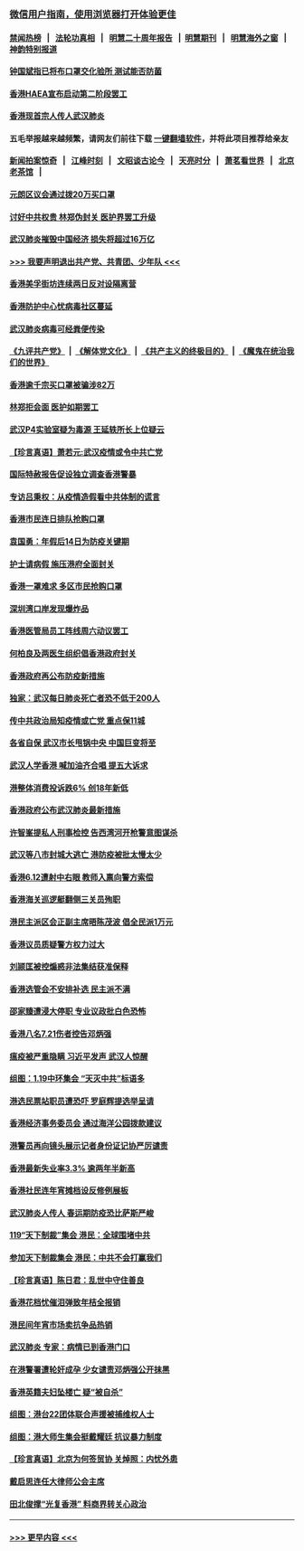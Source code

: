 ### [微信用户指南，使用浏览器打开体验更佳](https://github.com/gfw-breaker/banned-news1/blob/master/indexes/wechat-guide.md?t=0)
#### [禁闻热榜](热点新闻.md?t=0)  &nbsp;&nbsp;|&nbsp;&nbsp; [法轮功真相](https://github.com/gfw-breaker/truth/blob/master/README.md?t=0) &nbsp;&nbsp;|&nbsp;&nbsp; [明慧二十周年报告](https://github.com/gfw-breaker/mh-reports/blob/master/README.md?t=0) &nbsp;&nbsp;|&nbsp;&nbsp;[明慧期刊](https://github.com/gfw-breaker/mh-qikan) &nbsp;&nbsp;|&nbsp;&nbsp; [明慧海外之窗](https://github.com/gfw-breaker/mh-news/blob/master/README.md?t=0) &nbsp;&nbsp;|&nbsp;&nbsp; [神韵特别报道](https://github.com/gfw-breaker/mh-news/blob/master/shenyun.md?t=0)
#### [钟国斌指已将布口罩交化验所 测试能否防菌](../pages/nsc415/n11842783.md?t=02041133) 
#### [香港HAEA宣布启动第二阶段罢工](../pages/nsc415/n11842723.md?t=02041133) 
#### [香港现首宗人传人武汉肺炎](../pages/nsc415/n11842766.md?t=02041133) 
#### 五毛举报越来越频繁，请网友们前往下载 [一键翻墙软件](https://github.com/gfw-breaker/ssr-accounts)，并将此项目推荐给亲友
#### [新闻拍案惊奇](https://github.com/gfw-breaker/banned-news1/blob/master/pages/link4.md) &nbsp;&nbsp;|&nbsp;&nbsp; [江峰时刻](https://github.com/gfw-breaker/banned-news1/blob/master/pages/link4.md) &nbsp;&nbsp;|&nbsp;&nbsp; [文昭谈古论今](https://github.com/gfw-breaker/banned-news1/blob/master/pages/link4.md) &nbsp;&nbsp;|&nbsp;&nbsp; [天亮时分](https://github.com/gfw-breaker/banned-news1/blob/master/pages/link4.md) &nbsp;&nbsp;|&nbsp;&nbsp; [萧茗看世界](https://github.com/gfw-breaker/banned-news1/blob/master/pages/link4.md) &nbsp;&nbsp;|&nbsp;&nbsp; [北京老茶馆](https://github.com/gfw-breaker/banned-news1/blob/master/pages/link4.md) &nbsp;&nbsp;|&nbsp;&nbsp; 
#### [元朗区议会通过拨20万买口罩](../pages/nsc415/n11842754.md?t=02041133) 
#### [讨好中共权贵 林郑伪封关 医护界罢工升级](../pages/nsc415/n11842359.md?t=02041133) 
#### [武汉肺炎摧毁中国经济 损失将超过16万亿](../pages/nsc415/n11839723.md?t=02041133) 
#### [>>> 我要声明退出共产党、共青团、少年队 <<<](https://github.com/begood0513/goodnews/blob/master/quit/letter.md) 
#### [香港美孚街坊连续两日反对设隔离营](../pages/nsc415/n11839962.md?t=02041133) 
#### [香港防护中心忧病毒社区蔓延](../pages/nsc415/n11839933.md?t=02041133) 
#### [武汉肺炎病毒可经粪便传染](../pages/nsc415/n11839939.md?t=02041133) 
#### [《九评共产党》](https://github.com/begood0513/9ping.md/blob/master/README.md) &nbsp;|&nbsp; [《解体党文化》](../../../../jtdwh.md/blob/master/README.md)  &nbsp;|&nbsp; [《共产主义的终极目的》](../../../../gczydzjmd.md/blob/master/README.md) &nbsp;|&nbsp; [《魔鬼在统治我们的世界》](../../../../mgztzwmdsj.md/blob/master/README.md) 
#### [香港逾千宗买口罩被骗涉82万](../pages/nsc415/n11839914.md?t=02041133) 
#### [林郑拒会面 医护如期罢工](../pages/nsc415/n11839892.md?t=02041133) 
#### [武汉P4实验室疑为毒源 王延轶所长上位疑云](../pages/nsc415/n11835543.md?t=02041133) 
#### [【珍言真语】萧若元:武汉疫情或令中共亡党](../pages/nsc415/n11829394.md?t=02041133) 
#### [国际特赦报告促设独立调查香港警暴](../pages/nsc415/n11833845.md?t=02041133) 
#### [专访吕秉权：从疫情造假看中共体制的谎言](../pages/nsc415/n11833813.md?t=02041133) 
#### [香港市民连日排队抢购口罩](../pages/nsc415/n11833794.md?t=02041133) 
#### [袁国勇：年假后14日为防疫关键期](../pages/nsc415/n11831088.md?t=02041133) 
#### [护士请病假 施压港府全面封关](../pages/nsc415/n11831030.md?t=02041133) 
#### [香港一罩难求 多区市民抢购口罩](../pages/nsc415/n11831002.md?t=02041133) 
#### [深圳湾口岸发现爆炸品](../pages/nsc415/n11828802.md?t=02041133) 
#### [香港医管局员工阵线周六动议罢工](../pages/nsc415/n11828762.md?t=02041133) 
#### [何柏良及两医生组织倡香港政府封关](../pages/nsc415/n11828749.md?t=02041133) 
#### [香港政府再公布防疫新措施](../pages/nsc415/n11828716.md?t=02041133) 
#### [独家：武汉每日肺炎死亡者恐不低于200人](../pages/nsc415/n11828240.md?t=02041133) 
#### [传中共政治局知疫情或亡党 重点保11城](../pages/nsc415/n11828145.md?t=02041133) 
#### [各省自保 武汉市长甩锅中央 中国巨变将至](../pages/nsc415/n11828021.md?t=02041133) 
#### [武汉人学香港 喊加油齐合唱 提五大诉求](../pages/nsc415/n11827046.md?t=02041133) 
#### [港整体消费投诉跌6% 创18年新低](../pages/nsc415/n11817280.md?t=02041133) 
#### [香港政府公布武汉肺炎最新措施](../pages/nsc415/n11817152.md?t=02041133) 
#### [许智峯提私人刑事检控 告西湾河开枪警意图谋杀](../pages/nsc415/n11817132.md?t=02041133) 
#### [武汉等八市封城大逃亡 港防疫被批太慢太少](../pages/nsc415/n11817058.md?t=02041133) 
#### [香港6.12遭射中右眼 教师入禀向警方索偿](../pages/nsc415/n11814678.md?t=02041133) 
#### [香港海关巡逻艇翻侧三关员殉职](../pages/nsc415/n11814604.md?t=02041133) 
#### [港民主派区会正副主席晤陈茂波 倡全民派1万元](../pages/nsc415/n11814582.md?t=02041133) 
#### [香港议员质疑警方权力过大](../pages/nsc415/n11814560.md?t=02041133) 
#### [刘颕匡被控煽惑非法集结获准保释](../pages/nsc415/n11811727.md?t=02041133) 
#### [香港选管会不安排补选 民主派不满](../pages/nsc415/n11811691.md?t=02041133) 
#### [邵家臻遭浸大停职 专业议政批白色恐怖](../pages/nsc415/n11811670.md?t=02041133) 
#### [香港八名7.21伤者控告邓炳强](../pages/nsc415/n11811623.md?t=02041133) 
#### [瘟疫被严重隐瞒 习近平发声 武汉人惊醒](../pages/nsc415/n11811186.md?t=02041133) 
#### [组图：1.19中环集会 “天灭中共”标语多](../pages/nsc415/n11809514.md?t=02041133) 
#### [港选民票站职员遭恐吓 罗庭辉提选举呈请](../pages/nsc415/n11808914.md?t=02041133) 
#### [香港经济事务委员会 通过海洋公园拨款建议](../pages/nsc415/n11808906.md?t=02041133) 
#### [港警员再向镜头展示记者身份证记协严厉谴责](../pages/nsc415/n11808888.md?t=02041133) 
#### [香港最新失业率3.3% 逾两年半新高](../pages/nsc415/n11808887.md?t=02041133) 
#### [香港社民连年宵摊档设反修例展板](../pages/nsc415/n11808857.md?t=02041133) 
#### [武汉肺炎人传人 春运期防疫恐比萨斯严峻](../pages/nsc415/n11808739.md?t=02041133) 
#### [119“天下制裁”集会 港民：全球围堵中共](../pages/nsc415/n11806318.md?t=02041133) 
#### [参加天下制裁集会 港民：中共不会打赢我们](../pages/nsc415/n11806596.md?t=02041133) 
#### [【珍言真语】陈日君：乱世中守住善良](../pages/nsc415/n11806247.md?t=02041133) 
#### [香港花档忧催泪弹致年桔全报销](../pages/nsc415/n11806130.md?t=02041133) 
#### [港民间年宵市场卖抗争品热销](../pages/nsc415/n11806073.md?t=02041133) 
#### [武汉肺炎 专家：病情已到香港门口](../pages/nsc415/n11806020.md?t=02041133) 
#### [在港警署遭轮奸成孕 少女谴责邓炳强公开抹黑](../pages/nsc415/n11805981.md?t=02041133) 
#### [香港英籍夫妇坠楼亡 疑“被自杀”](../pages/nsc415/n11805937.md?t=02041133) 
#### [组图：港台22团体联合声援被捕维权人士](../pages/nsc415/n11801834.md?t=02041133) 
#### [组图：港大师生集会挺戴耀廷 抗议暴力制度](../pages/nsc415/n11799298.md?t=02041133) 
#### [【珍言真语】北京为何签贸协 关焯照：内忧外患](../pages/nsc415/n11799790.md?t=02041133) 
#### [戴启思连任大律师公会主席](../pages/nsc415/n11799306.md?t=02041133) 
#### [田北俊撑“光复香港” 料商界转关心政治](../pages/nsc415/n11799287.md?t=02041133) 

----
#### [ >>> 更早内容 <<< ](../indexes/nsc415-earlier.md)
